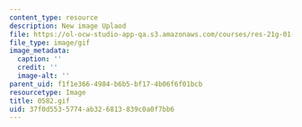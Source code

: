 ```yaml
---
content_type: resource
description: New image Uplaod
file: https://ol-ocw-studio-app-qa.s3.amazonaws.com/courses/res-21g-01-kana-spring-2010/37f0d5535774ab326813839c0a0f7bb6_0582.gif
file_type: image/gif
image_metadata:
  caption: ''
  credit: ''
  image-alt: ''
parent_uid: f1f1e366-4984-b6b5-bf17-4b06f6f01bcb
resourcetype: Image
title: 0582.gif
uid: 37f0d553-5774-ab32-6813-839c0a0f7bb6
---
```

